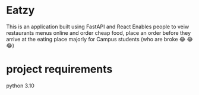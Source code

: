 # Eatzy
This is an application built using FastAPI and React
Enables people to veiw restaurants menus online and order cheap food, place an order before they arrive at the eating place
majorly for Campus students (who are broke :joy: :joy: :joy:)

# project requirements
python 3.10


